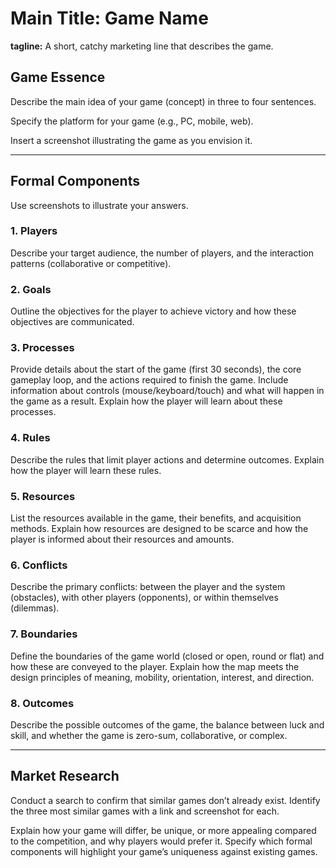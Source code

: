 # Main Title: Game Name

**tagline:** A short, catchy marketing line that describes the game.

## Game Essence

Describe the main idea of your game (concept) in three to four sentences.

Specify the platform for your game (e.g., PC, mobile, web).

Insert a screenshot illustrating the game as you envision it.

---

## Formal Components

Use screenshots to illustrate your answers.

### 1. Players

Describe your target audience, the number of players, and the interaction patterns (collaborative or competitive).

### 2. Goals

Outline the objectives for the player to achieve victory and how these objectives are communicated.

### 3. Processes

Provide details about the start of the game (first 30 seconds), the core gameplay loop, and the actions required to finish the game. Include information about controls (mouse/keyboard/touch) and what will happen in the game as a result. Explain how the player will learn about these processes.

### 4. Rules

Describe the rules that limit player actions and determine outcomes. Explain how the player will learn these rules.

### 5. Resources

List the resources available in the game, their benefits, and acquisition methods. Explain how resources are designed to be scarce and how the player is informed about their resources and amounts.

### 6. Conflicts

Describe the primary conflicts: between the player and the system (obstacles), with other players (opponents), or within themselves (dilemmas).

### 7. Boundaries

Define the boundaries of the game world (closed or open, round or flat) and how these are conveyed to the player. Explain how the map meets the design principles of meaning, mobility, orientation, interest, and direction.

### 8. Outcomes

Describe the possible outcomes of the game, the balance between luck and skill, and whether the game is zero-sum, collaborative, or complex.

---

## Market Research

Conduct a search to confirm that similar games don’t already exist. Identify the three most similar games with a link and screenshot for each.

Explain how your game will differ, be unique, or more appealing compared to the competition, and why players would prefer it. Specify which formal components will highlight your game’s uniqueness against existing games.
